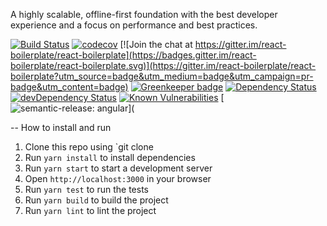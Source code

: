 A highly scalable, offline-first foundation with the best developer experience and a focus on performance and best practices.

[![Build Status](https://travis-ci.org/react-boilerplate/react-boilerplate.svg?branch=master)](https://travis-ci.org/react-boilerplate/react-boilerplate)
[![codecov](https://codecov.io/gh/react-boilerplate/react-boilerplate/branch/master/graph/badge.svg)](https://codecov.io/gh/react-boilerplate/react-boilerplate)
[![Join the chat at https://gitter.im/react-boilerplate/react-boilerplate](https://badges.gitter.im/react-boilerplate/react-boilerplate.svg)](https://gitter.im/react-boilerplate/react-boilerplate?utm_source=badge&utm_medium=badge&utm_campaign=pr-badge&utm_content=badge)
[![Greenkeeper badge](https://badges.greenkeeper.io/react-boilerplate/react-boilerplate.svg)](https://greenkeeper.io/)
[![Dependency Status](https://david-dm.org/react-boilerplate/react-boilerplate/status.svg)](https://david-dm.org/react-boilerplate/react-boilerplate)
[![devDependency Status](https://david-dm.org/react-boilerplate/react-boilerplate/dev-status.svg)](https://david-dm.org/react-boilerplate/react-boilerplate?type=dev)
[![Known Vulnerabilities](https://snyk.io/test/github/react-boilerplate/react-boilerplate/badge.svg)](https://snyk.io/test/github/react-boilerplate/react-boilerplate)
[![semantic-release: angular](https://img.shields.io/badge/semantic--release-angular-e10079.svg?style=flat-square)](


-- How to install and run

1. Clone this repo using `git clone
2. Run `yarn install` to install dependencies
3. Run `yarn start` to start a development server
4. Open `http://localhost:3000` in your browser
5. Run `yarn test` to run the tests
6. Run `yarn build` to build the project
7. Run `yarn lint` to lint the project




